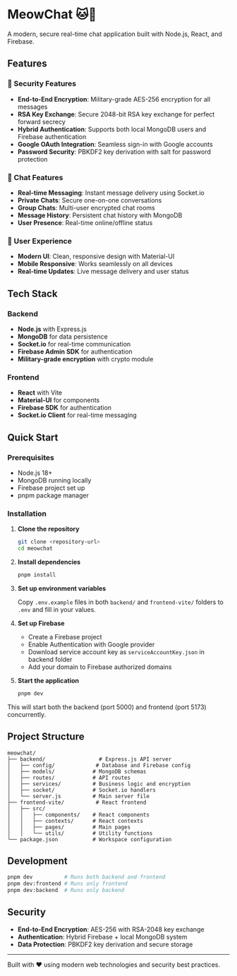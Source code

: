 # MeowChat 🐱💬

A modern, secure real-time chat application built with Node.js, React, and Firebase.

## Features

### 🔐 Security Features

- **End-to-End Encryption**: Military-grade AES-256 encryption for all messages
- **RSA Key Exchange**: Secure 2048-bit RSA key exchange for perfect forward secrecy
- **Hybrid Authentication**: Supports both local MongoDB users and Firebase authentication
- **Google OAuth Integration**: Seamless sign-in with Google accounts
- **Password Security**: PBKDF2 key derivation with salt for password protection

### 💬 Chat Features

- **Real-time Messaging**: Instant message delivery using Socket.io
- **Private Chats**: Secure one-on-one conversations
- **Group Chats**: Multi-user encrypted chat rooms
- **Message History**: Persistent chat history with MongoDB
- **User Presence**: Real-time online/offline status

### 🎨 User Experience

- **Modern UI**: Clean, responsive design with Material-UI
- **Mobile Responsive**: Works seamlessly on all devices
- **Real-time Updates**: Live message delivery and user status

## Tech Stack

### Backend

- **Node.js** with Express.js
- **MongoDB** for data persistence
- **Socket.io** for real-time communication
- **Firebase Admin SDK** for authentication
- **Military-grade encryption** with crypto module

### Frontend

- **React** with Vite
- **Material-UI** for components
- **Firebase SDK** for authentication
- **Socket.io Client** for real-time messaging

## Quick Start

### Prerequisites

- Node.js 18+
- MongoDB running locally
- Firebase project set up
- pnpm package manager

### Installation

1. **Clone the repository**

   ```bash
   git clone <repository-url>
   cd meowchat
   ```

2. **Install dependencies**

   ```bash
   pnpm install
   ```

3. **Set up environment variables**

   Copy `.env.example` files in both `backend/` and `frontend-vite/` folders to `.env` and fill in your values.

4. **Set up Firebase**

   - Create a Firebase project
   - Enable Authentication with Google provider
   - Download service account key as `serviceAccountKey.json` in backend folder
   - Add your domain to Firebase authorized domains

5. **Start the application**
   ```bash
   pnpm dev
   ```

This will start both the backend (port 5000) and frontend (port 5173) concurrently.

## Project Structure

```
meowchat/
├── backend/                 # Express.js API server
│   ├── config/             # Database and Firebase config
│   ├── models/            # MongoDB schemas
│   ├── routes/            # API routes
│   ├── services/          # Business logic and encryption
│   ├── socket/            # Socket.io handlers
│   └── server.js          # Main server file
├── frontend-vite/          # React frontend
│   ├── src/
│   │   ├── components/    # React components
│   │   ├── contexts/      # React contexts
│   │   ├── pages/         # Main pages
│   │   └── utils/         # Utility functions
└── package.json           # Workspace configuration
```

## Development

```bash
pnpm dev          # Runs both backend and frontend
pnpm dev:frontend # Runs only frontend
pnpm dev:backend  # Runs only backend
```

## Security

- **End-to-End Encryption**: AES-256 with RSA-2048 key exchange
- **Authentication**: Hybrid Firebase + local MongoDB system
- **Data Protection**: PBKDF2 key derivation and secure storage

---

Built with ❤️ using modern web technologies and security best practices.
